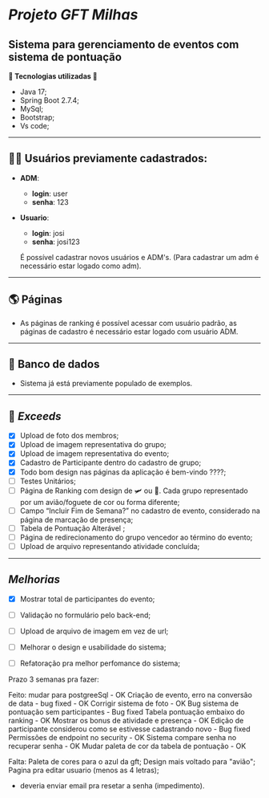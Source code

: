 # ***Projeto GFT Milhas***

## Sistema para gerenciamento de eventos com sistema de pontuação
**🔧 Tecnologias utilizadas 🔧**
- Java 17;
- Spring Boot 2.7.4;
- MySql;
- Bootstrap;
- Vs code;
---

## 🙍‍♂️ Usuários previamente cadastrados:
- **ADM**:
    - **login**: user
    - **senha**: 123
- **Usuario**:
    - **login**: josi 
    - **senha**: josi123
    
    É possível cadastrar novos usuários e ADM's.
    (Para cadastrar um adm é necessário estar logado como adm).
---

## 🌎 Páginas
- As páginas de ranking é possível acessar com usuário padrão, as páginas de cadastro é necessário estar logado com usuário ADM.
---

## 🎲 Banco de dados
- Sistema já está previamente populado de exemplos.
---


## 🎁 ***Exceeds***
- [x] Upload de foto dos membros;
- [x] Upload de imagem representativa do grupo;
- [x] Upload de imagem representativa do evento;
- [x] Cadastro de Participante dentro do cadastro de grupo;
- [x] Todo bom design nas páginas da aplicação é bem-vindo ????;
- [ ] Testes Unitários;
- [ ] Página de Ranking com design de 🛩️ ou 🚀. Cada grupo representado por um avião/foguete de cor ou forma
diferente;
- [ ] Campo “Incluir Fim de Semana?” no cadastro de evento, considerado na
página de marcação de presença;
- [ ] Tabela de Pontuação Alterável ;
- [ ] Página de redirecionamento do grupo vencedor ao término do evento;
- [ ] Upload de arquivo representando atividade concluída;
---

## ***Melhorias***

- [x] Mostrar total de participantes do evento;
- [ ] Validação no formulário pelo back-end;
- [ ] Upload de arquivo de imagem em vez de url;
- [ ] Melhorar o design e usabilidade do sistema;
- [ ] Refatoração pra melhor perfomance do sistema;



Prazo 3 semanas pra fazer: 

Feito: 
mudar para postgreeSql - OK
Criação de evento, erro na conversão de data - bug fixed - OK
Corrigir sistema de foto - OK
Bug sistema de pontuação sem participantes - Bug fixed
Tabela pontuação embaixo do ranking - OK
Mostrar os bonus de atividade e presença - OK 
Edição de participante considerou como se estivesse cadastrando novo - Bug fixed
Permissões de endpoint no security - OK
Sistema compare senha no recuperar senha - OK
Mudar paleta de cor da tabela de pontuação - OK

Falta:
Paleta de cores para o azul da gft;
Design mais voltado para "avião";
Pagina pra editar usuario (menos as 4 letras);
  - deveria enviar email pra resetar a senha (impedimento).
